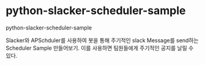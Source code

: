 # python-slacker-scheduler-sample
python-slacker-scheduler-sample

Slacker와 APSchduler를 사용하여 봇을 통해 주기적인 slack Message를 send하는 Scheduler Sample 만들어보기.
이를 사용하면 팀원들에게 주기적인 공지를 날릴 수 있다.
